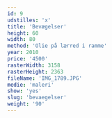 ```yaml
---
id: 9
udstilles: 'x'
title: 'Bevægelser'
height: 60
width: 80
method: 'Olie på lærred i ramme'
year: 2010
price: '4500'
rasterWidth: 3158
rasterHeight: 2363
fileName: 'IMG_1789.JPG'
medie: 'maleri'
show: 'yes'
slug: 'bevaegelser'
weight: '90'
---
```

